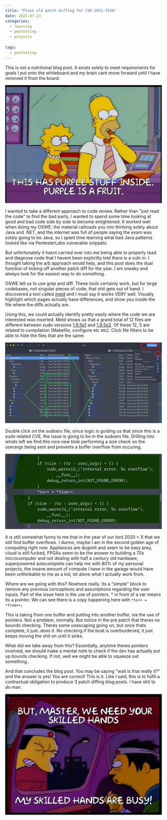 ```yaml
---
title: "Plain old patch diffing for CVE-2021-3156"
date: 2025-07-23
categories:
  - learning
  - pentesting
  - projects
  
tags:
  - pentesting
---
```


This is not a nutritional blog post. It exists solely to meet requirements for goals I put onto the whiteboard and my brain cant move forward until I have removed it from the board.

![fruit](/assets/images/diff2/fruit.jpg)

I wanted to take a different approach to code review. Rather than "just read the code" to find the bad parts, I wanted to spend some time looking at good and bad code side by side to become enlightened. It worked well when doing my OSWE; the material railroads you into thinking solely about Java and .NET, and the internet was full of people saying the exam was solely going to be Java, so I spent time learning what bad Java patterns looked like via PentesterLabs vulnerable snippets.

But unfortunately it hasnt carried over into me being able to properly read and diagnose code that I havent been explicitly told there is a vuln in. I thought taking the a/b approach would help, and this post does the dual function of ticking off another patch diff for the year. I am sneaky and always look for the easiest way to do something.

OSWE tell us to use grep and diff. These tools certainly work, but for large codebases, not singular pieces of code, that shit gets out of hand. I discovered a tool called [meld](gnome.pages.gitlab.gnome.org/meld/) and I must say it works VERY well. Visually highlight which pages actually have differences, and show you inside the file where the diffs actually are. 

Using this, we could actually identify pretty easily where the code we are interested was inserted. Meld shows us that a grand total of 12 files are different between sudo versions [1.9.5p1](https://github.com/onecloudemoji/onecloudemoji.github.io/raw/refs/heads/master/assets/images/diff2/sudo-1.9.5p1.zip) and [1.9.5p2](https://github.com/onecloudemoji/onecloudemoji.github.io/raw/refs/heads/master/assets/images/diff2/sudo-1.9.5p2.zip). Of these 12, 5 are related to compilation (Makefile, configure etc etc). Click file filters to be able to hide the files that are the same.

![same](/assets/images/diff2/same.jpg)

Double click on the sudoers file, since logic is guiding us that since this is a sudo related CVE, the issue is going to be in the sudoers file. Drilling into whats left we find this nice new blob performing a size check on the userargs being sent and prevents a buffer overflow from occuring. 

![new](/assets/images/diff2/new.jpg)

It is still somewhat funny to me that in the year of our lord 2020 + X that we still find buffer overflows. I dunno, maybe I am in the second golden age of computing right now. Appliances are dogshit and seem to be easy prey, cloud is still fucked, FPGAs seem to be the answer to building a 70s microcomputer and not dealing with half a century old hardware, superpowered autocomplete can help me with 80% of my personal projects, the insane amount of compute I have in the garage would have been unthinkable to me as a kid, let alone what I actually work from.

Where are we going with this? Nowhere really. Its a "simple" block to remove any previous conceptions and assumptions regarding the user inputs. Part of the issue here is the use of pointers. * in front of a var means its a pointer. We can see there is a copy happening here with ````*to++ = *from++;```` 

This is taking from one buffer and putting into another buffer, via the use of pointers. Not a problem, normally. But notice in the pre patch that theres no bounds checking. Theres some unescaping going on, but once thats complete, it just..does it. No checking if the boat is overburdened, it just keeps moving the shit on until it sinks.

What did we take away from this? Essentially, anytime theres pointers involved, we should make a mental note to check if the dev has actually put up bounds checking. If not, well we might be able to squeeze out something..

And that concludes the blog post. You may be saying "wait is that really it?" and the answer is yes! You are correct! This is it. Like I said, this is to fulfil a contractual obligation to produce 3 patch diffing blog posts. I have shit to do man.

![busy](/assets/images/diff2/busy.jpg)


